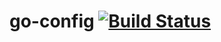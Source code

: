 # go-config [![Build Status](https://travis-ci.org/Yalantis/go-config.svg?branch=master)](https://travis-ci.org/Yalantis/go-config)
